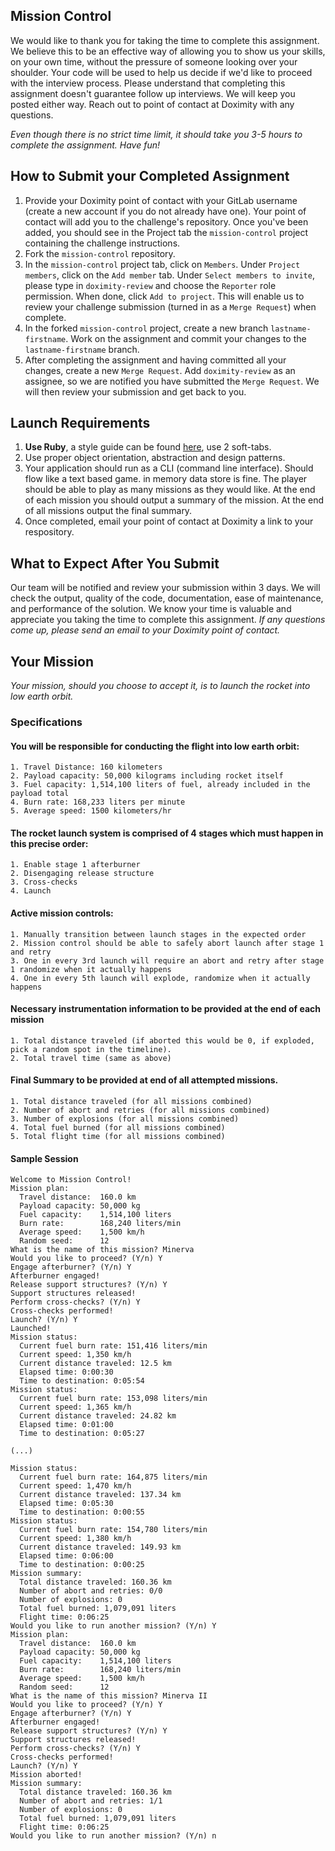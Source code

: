 ## Mission Control

We would like to thank you for taking the time to complete this assignment. We believe this to be an effective way of allowing you to show us your skills, on your own time, without the pressure of someone looking over your shoulder. Your code will be used to help us decide if we'd like to proceed with the interview process. Please understand that completing this assignment doesn't guarantee follow up interviews. We will keep you posted either way. Reach out to point of contact at Doximity with any questions.

_Even though there is no strict time limit, it should take you 3-5 hours to complete the assignment. Have fun!_


## How to Submit your Completed Assignment

1. Provide your Doximity point of contact with your GitLab username (create a new account if you do not already have one). Your point of contact will add you to the challenge's repository. Once you've been added, you should see in the Project tab the `mission-control` project containing the challenge instructions.
2. Fork the `mission-control` repository.
3. In the `mission-control` project tab, click on `Members`. Under `Project members`, click on the `Add member` tab. Under `Select members to invite`, please type in `doximity-review` and choose the `Reporter` role permission. When done, click `Add to project`. This will enable us to review your challenge submission (turned in as a `Merge Request`) when complete.
4. In the forked `mission-control` project, create a new branch `lastname-firstname`. Work on the assignment and commit your changes to the `lastname-firstname` branch.
5. After completing the assignment and having committed all your changes, create a new `Merge Request`. Add `doximity-review` as an assignee, so we are notified you have submitted the `Merge Request`. We will then review your submission and get back to you.

## Launch Requirements

1. **Use Ruby**, a style guide can be found [here](https://github.com/bbatsov/ruby-style-guide), use 2 soft-tabs.
2. Use proper object orientation, abstraction and design patterns.
3. Your application should run as a CLI (command line interface). Should flow like a text based game. in memory data store is fine. The player should be able to play as many missions as they would like. At the end of each mission you should output a summary of the mission. At the end of all missions output the final summary.
4. Once completed, email your point of contact at Doximity a link to your respository.

## What to Expect After You Submit

Our team will be notified and review your submission within 3 days. We will check the output, quality of the code, documentation, ease of maintenance, and performance of the solution. We know your time is valuable and appreciate you taking the time to complete this assignment. *If any questions come up, please send an email to your Doximity point of contact.*

## Your Mission

_Your mission, should you choose to accept it, is to launch the rocket into low earth orbit._

### Specifications

#### You will be responsible for conducting the flight into low earth orbit:

    1. Travel Distance: 160 kilometers
    2. Payload capacity: 50,000 kilograms including rocket itself
    3. Fuel capacity: 1,514,100 liters of fuel, already included in the payload total
    4. Burn rate: 168,233 liters per minute
    5. Average speed: 1500 kilometers/hr

#### The rocket launch system is comprised of 4 stages which must happen in this precise order:

    1. Enable stage 1 afterburner
    2. Disengaging release structure
    3. Cross-checks
    4. Launch

#### Active mission controls:

    1. Manually transition between launch stages in the expected order
    2. Mission control should be able to safely abort launch after stage 1 and retry
    3. One in every 3rd launch will require an abort and retry after stage 1 randomize when it actually happens
    4. One in every 5th launch will explode, randomize when it actually happens

#### Necessary instrumentation information to be provided at the end of each mission

    1. Total distance traveled (if aborted this would be 0, if exploded, pick a random spot in the timeline). 
    2. Total travel time (same as above)

#### Final Summary to be provided at end of all attempted missions.

    1. Total distance traveled (for all missions combined)
    2. Number of abort and retries (for all missions combined)
    3. Number of explosions (for all missions combined)
    4. Total fuel burned (for all missions combined)
    5. Total flight time (for all missions combined)

#### Sample Session

```
Welcome to Mission Control!
Mission plan:
  Travel distance:  160.0 km
  Payload capacity: 50,000 kg
  Fuel capacity:    1,514,100 liters
  Burn rate:        168,240 liters/min
  Average speed:    1,500 km/h
  Random seed:      12
What is the name of this mission? Minerva
Would you like to proceed? (Y/n) Y
Engage afterburner? (Y/n) Y
Afterburner engaged!
Release support structures? (Y/n) Y
Support structures released!
Perform cross-checks? (Y/n) Y
Cross-checks performed!
Launch? (Y/n) Y
Launched!
Mission status:
  Current fuel burn rate: 151,416 liters/min
  Current speed: 1,350 km/h
  Current distance traveled: 12.5 km
  Elapsed time: 0:00:30
  Time to destination: 0:05:54
Mission status:
  Current fuel burn rate: 153,098 liters/min
  Current speed: 1,365 km/h
  Current distance traveled: 24.82 km
  Elapsed time: 0:01:00
  Time to destination: 0:05:27

(...)

Mission status:
  Current fuel burn rate: 164,875 liters/min
  Current speed: 1,470 km/h
  Current distance traveled: 137.34 km
  Elapsed time: 0:05:30
  Time to destination: 0:00:55
Mission status:
  Current fuel burn rate: 154,780 liters/min
  Current speed: 1,380 km/h
  Current distance traveled: 149.93 km
  Elapsed time: 0:06:00
  Time to destination: 0:00:25
Mission summary:
  Total distance traveled: 160.36 km
  Number of abort and retries: 0/0
  Number of explosions: 0
  Total fuel burned: 1,079,091 liters
  Flight time: 0:06:25
Would you like to run another mission? (Y/n) Y
Mission plan:
  Travel distance:  160.0 km
  Payload capacity: 50,000 kg
  Fuel capacity:    1,514,100 liters
  Burn rate:        168,240 liters/min
  Average speed:    1,500 km/h
  Random seed:      12
What is the name of this mission? Minerva II
Would you like to proceed? (Y/n) Y
Engage afterburner? (Y/n) Y
Afterburner engaged!
Release support structures? (Y/n) Y
Support structures released!
Perform cross-checks? (Y/n) Y
Cross-checks performed!
Launch? (Y/n) Y
Mission aborted!
Mission summary:
  Total distance traveled: 160.36 km
  Number of abort and retries: 1/1
  Number of explosions: 0
  Total fuel burned: 1,079,091 liters
  Flight time: 0:06:25
Would you like to run another mission? (Y/n) n
```